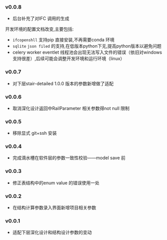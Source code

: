 ### v0.0.8

- 后台补充了对IFC 调用的生成

开发环境的配置文档改变,主要包括:

- `ifcopenshll` 支持pip 直接安装,不再需要conda 环境
- `sqlite` `json filed` 的支持,在低版本python下无,提高python版本以避免问题
- celery worker eventlet
  线程池会出现无法写入文件的错误（依旧对windows支持很差）,后续可能会调整开发环境和运行环境（linux）

### v0.0.7

- 对下层stair-detailed 1.0.0 版本的参数新增做了适配

### v0.0.6

- 取消深化设计返回中RailParameter 相关参数得not null 限制

### v0.0.5

- 移除显式 git+ssh 安装

### v0.0.4

- 完成滴水槽在软件层的参数一致性校验——model save 前

### v0.0.3

- 修正表结构中的enum value 的错误使用一处

### v0.0.2

- 在结构计算参数录入界面新增项目相关参数

### v0.0.1

- 适配下层深化设计和结构设计参数的变动
